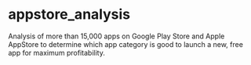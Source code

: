 # appstore_analysis
Analysis of more than 15,000 apps on Google Play Store and Apple AppStore to determine which app category is good to launch a new, free app for maximum profitability.
